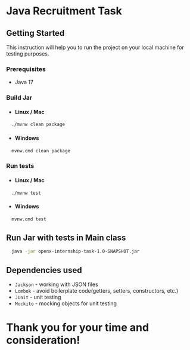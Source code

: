
# Java Recruitment Task


## Getting Started 

This instruction will help you to run the project on your local machine for testing purposes.

### Prerequisites
- Java 17

### Build Jar

- #### Linux / Mac
```bash
  ./mvnw clean package
```

- #### Windows
```bash
  mvnw.cmd clean package
```

### Run tests

- #### Linux / Mac
```bash
  ./mvnw test
```

- #### Windows
```bash
  mvnw.cmd test
```


## Run Jar with tests in Main class

```bash
  java -jar openx-internship-task-1.0-SNAPSHOT.jar
```


## Dependencies used

- `Jackson` - working with JSON files
- `Lombok` - avoid boilerplate code(getters, setters, constructors, etc.)
- `JUnit` - unit testing
- `Mockito` - mocking objects for unit testing


# Thank you for your time and consideration!
